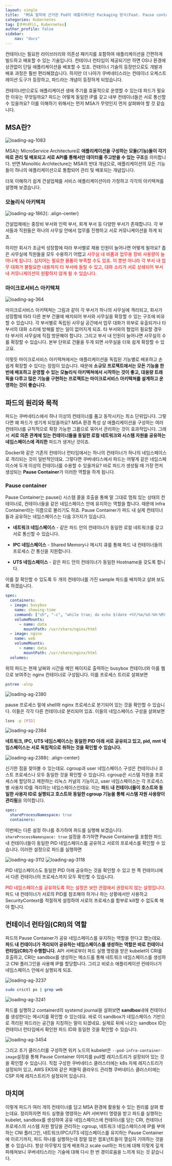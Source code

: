 ```yaml
---
layout: single
title:  "MSA 철학에 근거한 Pod의 애플리케이션 Packaging 방식(Feat. Pause container)"
categories: Kubernetes
tag: [쿠버네티스, Kubernetes]
author_profile: false
sidebar:
    nav: "docs"
---
```


컨테이너는 필요한 라이브러리와 의존성 패키지를 포함하여 애플리케이션을 간편하게 빌드하고 배포할 수 있는 기술입니다. 컨테이너 런타임이 제공되기만 하면 OS나 환경에 상관없이 단일 애플리케이션을 배포할 수 있죠. 컨테이너 기술의 등장만으로도 개발과 배포 과정은 훨씬 편리해졌습니다. 하지만 더 나아가 쿠버네티스라는 컨테이너 오케스트레이션 도구가 등장하고, 파드라는 개념이 등장하게 되었습니다.

컨테이너만으로도 애플리케이션 생애 주기를 효율적으로 운영할 수 있는데 파드가 필요한 이유는 무엇일까요? 파드는 어떻게 동일한 IP를 갖고 내부 컨테이너들은 서로 통신할 수 있을까요? 이를 이해하기 위해서는 먼저 MSA가 무엇인지 먼저 살펴봐야 할 것 같습니다.

## MSA란?

<img title="" src="../../images/2025-02-10-pod/abbda5e906368a1cf0c19c2b49c298f0a5a447ae.png" alt="loading-ag-1083" data-align="center">

MSA는 MicroService Architecture로 **애플리케이션을 구성하는 모듈(기능)들이 각기 따로 관리 및 배포되고 서로 API를 통해서만 데이터를 주고받을 수 있는 구조**를 의미합니다. 반면 Monolitic Architecture는 MSA의 반대 개념으로, 애플리케이션의 모든 기능들이 하나의 애플리케이션으로 통합되어 관리 및 배포되는 개념입니다. 

더욱 이해하기 쉽게 건설업체를 서비스 애플리케이션이라 가정하고 각각의 아키텍쳐를 설명해 보겠습니다.

### 모놀리식 아키텍쳐

<img title="" src="../../../images/2025-02-10-pod/8439101fc328f630572f12321e72e524335a1400.png" alt="loading-ag-1862" data-align="center">{: .align-center}

건설업체에는 중장비 부서와 인력 부서, 회계 부서 등 다양한 부서가 존재합니다. 각 부서들과 직원들은 하나의 사무실 안에서 업무를 진행하고 서로 커뮤니케이션을 하게 되죠.

하지만 회사가 조금씩 성장함에 따라 부서별로 채용 인원이 늘어나면 어떻게 될까요? 좁은 사무실에 직원들을 모두 수용하기 어렵고 <span style="color:red">사무실 내 비품과 업무용 장비 사용량이 늘어나게 됩니다. 심지어는 필요한 물품이 부족할 수도 있죠. 이 뿐만 아니라 각 부서 내 업무 대화가 불필요한 내용까지 타 부서에 들릴 수 있고, 대화 소리가 서로 상쇄되어 부서 내 커뮤니케이션이 원활하지 않게 될 수 있습니다.</span>

### 마이크로서비스 아키텍쳐

<img title="" src="../../images/2025-02-10-pod/db847cfa9e12c4fc5d2a8361b39eb801ef4e3953.png" alt="loading-ag-364" data-align="center">

마이크로서비스 아키텍쳐는 그림과 같이 각 부서가 하나의 사무실에 격리되고, 회사가 성장함에 따라 다른 본부 건물에 배치되어 부서와 사무실을 확장할 수 있는 구조에 비유할 수 있습니다. 각 부서별로 독립된 사무실 공간에서 업무 대화가 외부로 유출되거나 타 부서의 대화 소리에 방해를 받는 일이 없어지게 되죠. 타 부서와의 협업이 필요할 경우 타 부서의 사무실에 직접 방문해야 합니다. 그리고 부서 내 인원이 늘어나면 사무실의 수를 확장할 수 있습니다. 본부 단위로 건물을 두게 되면 사무실을 더욱 쉽게 확장할 수 있고요.

이렇듯 마이크로서비스 아키텍쳐에서는 애플리케이션을 독립된 기능별로 배포하고 손쉽게 확장할 수 있다는 장점이 있습니다. 때문에 **소규모 프로젝트에서는 모든 기능을 한 번에 배포하고 운영할 수 있는 모놀리식 아키텍쳐에서 시작하는 것이 좋고, 대용량 트래픽을 다루고 많은 기능을 구현하는 프로젝트는 마이크로서비스 아키텍쳐를 설계하고 운영하는 것이 좋습니다.**

## 파드의 원리와 목적

파드는 쿠버네티스에서 하나 이상의 컨테이너를 품고 동작시키는 최소 단위입니다. 그렇다면 왜 파드가 생기게 되었을까요? MSA 환경 특성 상 애플리케이션을 구성하는 여러 컨테이너를 규칙적으로 확장 가능한 그룹으로 묶어서 관리하는 것이 효과적입니다. 그래서 **서로 의존 관계에 있는 컨테이너들을 동일한 로컬 네트워크와 시스템 자원을 공유하는 네임스페이스에 격리한** 파드가 생겨난 것이죠.

Docker와 같은 기존의 컨테이너 런타임에서는 하나의 컨테이너가 하나의 네임스페이스로 격리되는 것이 일반적인데요. 그렇다면 쿠버네티스에서 파드는 어떻게 같은 네임스페이스에 두개 이상의 컨테이너를 수용할 수 있을까요? 바로 파드가 생성될 때 가장 먼저 생성되는 **Pause Container**가 이러한 역할을 하게 됩니다.

### Pause container

Pause Container는 pause() 시스템 콜을 호출을 통해 말 그대로 멈춰 있는 상태의 컨테이너로, 컨테이너들을 같은 네임스페이스 안에 유지하는 역할을 합니다. 때문에 Infra Container라는 이름으로 불리기도 하죠. Pause Container가 파드 내 실제 컨테이너들과 공유하는 네임스페이스는 다음 3가지가 있습니다.

- **네트워크 네임스페이스** - 같은 파드 안의 컨테이너가 동일한 로컬 네트워크를 갖고 서로 통신할 수 있습니다.

- **IPC 네임스페이스** - Shared Memory나 메시지 큐를 통해 파드 내 컨테이너들의 프로세스 간 통신을 지원합니다.

- **UTS 네임스페이스** - 같은 파드 안의 컨테이너가 동일한 Hostname을 갖도록 합니다.

이를 잘 확인할 수 있도록 두 개의 컨테이너를 가진 sample 파드를 배치하고 살펴 보도록 하겠습니다.

```yaml
spec:
  containers:
  - image: busybox
    name: showing-time
    command: ["sh", "-c", "while true; do echo $(date +%Y/%m/%d:%H:%M) > /usr/share/nginx/html/index.html; sleep 60; done"]
    volumeMounts:
      - name: data
        mountPath: /usr/share/nginx/html
  - image: nginx
    name: web
    volumeMounts:
      - name: data
        mountPath: /usr/share/nginx/html
  volumes:
```

위의 파드는 현재 날짜와 시간을 메인 페이지로 출력하는 busybox 컨테이너와 이를 웹으로 보여주는 nginx 컨테이너로 구성됩니다. 이를 프로세스 트리로 살펴보면

```bash
pstree -alnp
```

<img title="" src="../../images/2025-02-10-pod/2025-02-14-00-27-42-image.png" alt="loading-ag-2380" data-align="center">

pause 프로세스 밑에 shell와 nginx 프로세스로 분기되어 있는 것을 확인할 수 있습니다. 이들은 각각 다른 컨테이너로 분리되어 있죠. 이들의 네임스페이스 구성을 살펴보면

```bash
lsns -p [PID]
```

<img title="" src="../../images/2025-02-10-pod/2025-02-14-00-29-44-image.png" alt="loading-ag-2384" data-align="center">

**네트워크, IPC, UTS 네임스페이스는 동일한 PID 아래 서로 공유되고 있고, pid, mnt 네임스페이스는 서로 독립적으로 취하는 것을 확인할 수 있습니다.**

<img title="" src="../../images/2025-02-10-pod/2025-02-14-00-30-25-image.png" alt="loading-ag-2388" data-align="center">{: .align-center}

신기한 점을 찾아볼 수 있는데요. cgroup과 user 네임스페이스 구성은 컨테이너나 호스트 프로세스나 모두 동일한 것을 확인할 수 있습니다. cgroup은 시스템 자원을 프로세스에 할당하고 제한하는 리눅스 커널의 기능이고, user 네임스페이스는 각 프로세스 별 사용자 ID를 격리하는 네임스페이스인데요. 이는 **파드 내 컨테이너들이 호스트와 동일한 사용자 ID로 실행되고 호스트와 동일한 cgroup 기능을 통해 시스템 자원 사용량이 관리됨**을 의미합니다.

```yaml
spec:
  shareProcessNamespace: true
  containers:
```

이번에는 다른 설정 하나를 추가하여 파드를 실행해 보겠습니다. `shareProcessNamespace: true` 설정을 추가하면 Pause Container를 포함한 파드 내 컨테이너들이 동일한 PID 네임스페이스를 공유하고 서로의 프로세스를 확인할 수 있습니다. 이러한 설정으로 파드를 실행하면

<img title="" src="../../images/2025-02-10-pod/2025-02-14-00-44-54-image.png" alt="loading-ag-3112" data-align="center">

<img title="" src="../../images/2025-02-10-pod/2025-02-14-00-46-12-image.png" alt="loading-ag-3118" data-align="center">

PID 네임스페이스도 동일한 PID 아래 공유하는 것을 확인할 수 있고 한 쪽 컨테이너에서 다른 컨테이너의 프로세스까지 모두 확인할 수 있습니다.

<span style="color:red">PID 네임스페이스를 공유하도록 하는 설정은 보안 관점에서 권장되지 않는 설정입니다.</span> 파드 내 컨테이너가 서로의 PID를 참조해야 하거나 하는 상황에서만 사용하고 SecurityContext를 적절하게 설정하여 서로의 프로세스를 함부로 kill할 수 없도록 해야 합니다.

## 컨테이너 런타임(CRI)의 역할

파드의 Pause Container가 공유 네임스페이스를 유지하는 역할을 한다고 했는데요. **파드 내 컨테이너가 격리되어 공유하는 네임스페이스를 생성하는 역할은 바로 컨테이너 런타임(CRI)가 수행합니다.** API 서버로부터 파드 실행 명령을 받은 kubelet이 CRI를 호출하고, CRI는 sandbox를 생성하는 메소드를 통해 네트워크 네임스페이스를 생성하고 CNI 플러그인을 사용해 IP를 할당합니다. 그리고 비로소 애플리케이션 컨테이너가 네임스페이스 안에서 실행되게 되죠.

<img title="" src="../../images/2025-02-10-pod/2025-02-14-01-16-49-image.png" alt="loading-ag-3237" data-align="center">

```bash
sudo crictl ps | grep web
```

<img title="" src="../../images/2025-02-10-pod/2025-02-14-01-18-13-image.png" alt="loading-ag-3241" data-align="center">

파드를 실행하고 containerd의 systemd journal을 살펴보면 **sandbox**내에 컨테이너를 생성한다는 메시지를 확인할 수 있는데요. 바로 이 sandbox가 네임스페이스 기반으로 격리된 파드라는 공간을 지칭하는 말이 되겠네요. 실제로 뒤에 나오는 sandbox ID는 컨테이너 런타임에서 확인한 파드 ID와 동일한 것을 확인할 수 있습니다.

<img title="" src="../../images/2025-02-10-pod/2025-02-14-01-26-34-image.png" alt="loading-ag-3454" data-align="center">

그리고 초기 클러스터를 구성하면 워커 노드의 kubelet은 `--pod-infra-container-image`설정을 통해 Pause Container 이미지를 pull할 레지스트리가 설정되어 있는 것을 확인할 수 있습니다. 직접 구성한 쿠버네티스 클러스터에는 k8s 자체 레지스트리가 설정되어 있고, AWS EKS와 같은 퍼블릭 클라우드 관리형 쿠버네티스 클러스터에는 CSP 자체 레지스트리가 설정되어 있습니다.

## 마치며

이렇게 파드가 여러 개의 컨테이너를 담고 MSA 환경에 활용될 수 있는 원리를 살펴 봤는데요.  정리하자면 파드 실행을 명령하는 API 서버부터 명령을 받고 파드를 실행하는 kubelet, sandbox를 생성하여 공유 네임스페이스에 컨테이너를 담는 CRI, 컨테이너 프로세스의 시스템 자원 할당을 관리하는 cgroup, 네트워크 네임스페이스에 IP를 부여하는 CNI 플러그인, 네트워크/IPC/UTS 네임스페이스를 유지하는 Pause Container에 이르기까지, 파드 하나를 실행하는데 정말 많은 컴포넌트들이 열심히 기여하는 것을 볼 수 있습니다. 항상 아무렇지 않게 배포하고 scale out하는 파드에 대해 이렇게 깊게 파헤쳐보니 쿠버네티스라는 기술에 대해 다시 한 번 경이로움을 느끼게 되는 것 같습니다.
